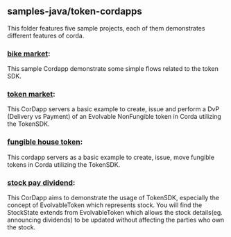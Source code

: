 ## samples-java/token-cordapps

This folder features five sample projects, each of them demonstrates different features of corda.

### [bike market](./bikemarket):
This sample Cordapp demonstrate some simple flows related to the token SDK.

### [token market](./dollartohousetoken):
This CorDapp servers a basic example to create, issue and perform a DvP (Delivery vs Payment) of an Evolvable NonFungible token in Corda utilizing the TokenSDK.

### [fungible house token](./fungiblehousetoken):
This cordapp servers as a basic example to create, issue, move fungible tokens in Corda utilizing the TokenSDK.

### [stock pay dividend](./stockpaydivident):
This CorDapp aims to demonstrate the usage of TokenSDK, especially the concept of EvolvableToken which represents stock. You will find the StockState extends from EvolvableToken which allows the stock details(eg. announcing dividends) to be updated without affecting the parties who own the stock.

